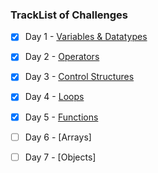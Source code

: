 ### TrackList of Challenges

- [x] Day 1 - [Variables & Datatypes](https://github.com/kpathe/chaicode-30-days/tree/main/1%20-%20Variables%20and%20Datatypes)

- [x] Day 2 - [Operators](https://github.com/kpathe/chaicode-30-days/tree/main/2%20-%20Operators)

- [x] Day 3 - [Control Structures](https://github.com/kpathe/chaicode-30-days/tree/main/3%20-%20Control%20Structures)

- [x] Day 4 - [Loops](https://github.com/kpathe/chaicode-30-days/tree/main/4%20-%20Loops)
- [x] Day 5 - [Functions](https://github.com/kpathe/chaicode-30-days/tree/main/5%20-%20Functions%20Q)
- [ ] Day 6 - [Arrays]
- [ ] Day 7 - [Objects]
      
